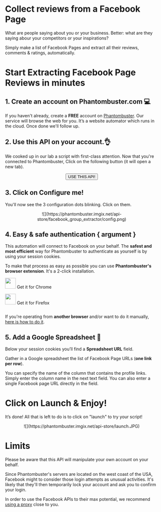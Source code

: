# Collect reviews from a Facebook Page

What are people saying about you or your business. Better: what are they saying abour your competitors or your inspirations?

Simply make a list of Facebook Pages and extract all their reviews, comments & ratings, automatically.

# Start Extracting Facebook Page Reviews in minutes

## 1. Create an account on Phantombuster.com 💻
If you haven't already, create a **FREE** account on [Phantombuster](https://phantombuster.com/register). Our service will browse the web for you. It’s a website automator which runs in the cloud. Once done we'll follow up.


## 2. Use this API on your account.👌
We cooked up in our lab a script with first-class attention.
Now that you're connected to Phantombuster, Click on the following button (it will open a new tab).

<center><button type="button" class="btn btn-warning callToAction" onclick="useThisApi()">USE THIS API!</button></center>


## 3. Click on Configure me!
You'll now see the 3 configuration dots blinking. Click on them.

<center>![](https://phantombuster.imgix.net/api-store/facebook_group_extractor/config.png)</center>


## 4. Easy & safe authentication { argument }

This automation will connect to Facebook on your behalf. The **safest and most efficient** way for Phantombuster to authenticate as yourself is by using your session cookies.

To make that process as easy as possible you can use **Phantombuster's browser extension**. It's a 2-click installation.

<div class="row" style="margin: 10px 0px;">
	<div class="col-xs-5 col-xs-offset-1">
		<a href="https://chrome.google.com/webstore/detail/phantombuster/mdlnjfcpdiaclglfbdkbleiamdafilil" 
		target="_blank">
			<div class="btn btn-default text-center" style="display: inline-block; align-items: center;">
				<p style="margin-top: 0px;">
				<img src="https://s3-eu-west-1.amazonaws.com/phantombuster-static/api-store/Browser+Extension/chrome.svg" style="height: 35px; box-shadow: 0px 0px 0px white">
				Get it for Chrome</p>
			</div>
		</a>
	</div>
	<div class="col-xs-5 col-xs-offset-1">
		<a href="https://addons.mozilla.org/fr/firefox/addon/phantombuster/" 
		target="_blank">
			<div class="btn btn-default text-center" style="display: inline-block; align-items: center;">
				<p style="margin-top: 0px;">
				<img src="https://s3-eu-west-1.amazonaws.com/phantombuster-static/api-store/Browser+Extension/firefox.svg" style="height: 35px; box-shadow: 0px 0px 0px white">
				Get it for Firefox</p>
			</div>
		</a>
	</div>	
</div>

If you're operating from **another browser** and/or want to do it manually, [here is how to do it](https://intercom.help/phantombuster/help-home/how-to-get-your-cookies-without-using-our-browser-extension).

## 5. Add a Google Spreadsheet 📑
Below your session cookies you’ll find a **Spreadsheet URL** field.

Gather in a Google spreadsheet the list of Facebook Page URLs (**one link per row**).

You can specify the name of the column that contains the profile links. Simply enter the column name in the next text field.
You can also enter a single Facebook page URL directly in the field.


# Click on Launch & Enjoy!
It’s done! All that is left to do is to click on "launch" to try your script!

<center>![](https://phantombuster.imgix.net/api-store/launch.JPG)</center>


# Limits

Please be aware that this API will manipulate your own account on your behalf.

Since Phantombuster's servers are located on the west coast of the USA, Facebook might to consider those login attempts as unusual activities. It's likely that they'll then temporarily lock your account and ask you to confirm your login.

In order to use the Facebook APIs to their max potential, we recommend [using a proxy](https://intercom.help/phantombuster/help-home/setting-up-a-proxy-with-phantombuster) close to you.